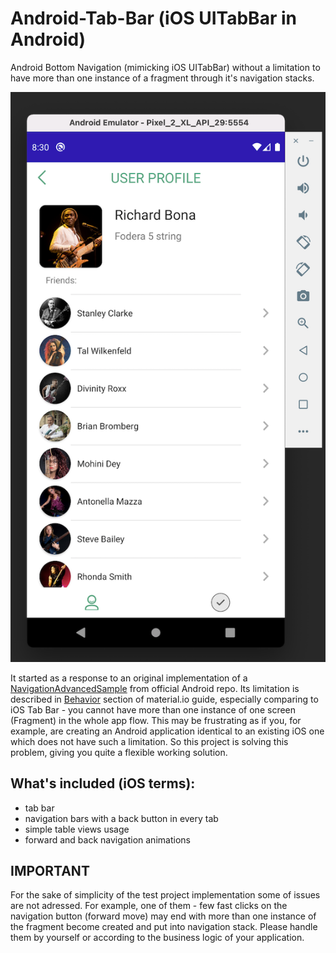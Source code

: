 # Android-Tab-Bar (iOS UITabBar in Android)
Android Bottom Navigation (mimicking iOS UITabBar) without a limitation to have more than one instance of  a fragment through it's navigation stacks. 

![](tab_bar.png)


It started as a response to an original implementation of a [NavigationAdvancedSample](https://github.com/android/architecture-components-samples) from official Android repo. Its limitation is described in [Behavior](https://material.io/components/bottom-navigation/android#behavior) section of material.io guide, especially comparing to iOS Tab Bar - you cannot have more than one instance of one screen (Fragment) in the whole app flow. This may be frustrating as if you, for example, are creating an Android application identical to an existing iOS one which does not have such a limitation. So this project is solving this problem, giving you quite a flexible working solution. 

## What's included (iOS terms):
- tab bar
- navigation bars with a back button in every tab
- simple table views usage
- forward and back navigation animations


## IMPORTANT
For the sake of simplicity of the test project implementation some of issues are not adressed. For example, one of them - few fast clicks on the navigation button (forward move) may end with more than one instance of the fragment become created and put into navigation stack. Please handle them by yourself or according to the business logic of your application.